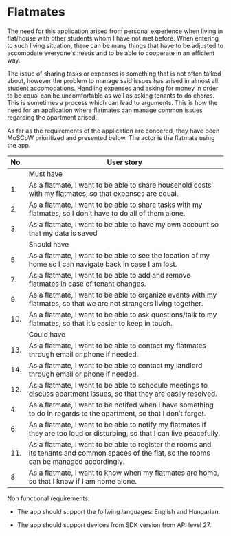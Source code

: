 # Flatmates

The need for this application arised from personal experience when living in flat/house with other students whom I have not met before. When entering to such living situation, there can be many things that have to be adjusted to accomodate everyone's needs and to be able to cooperate in an efficient way.

The issue of sharing tasks or expenses is something that is not often talked about, however the problem to manage said issues has arised in almost all student accomodations. Handling expenses and asking for money in order to be equal can be uncomfortable as well as asking tenants to do chores. This is sometimes a process which can lead to arguments. This is how the need for an application where flatmates can manage common issues regarding the apartment arised.

As far as the requirements of the application are concered, they have been MoSCoW prioritized and presented below. The actor is the flatmate using the app.


|          No.          |                              User story                              |
|-----------------------|----------------------------------------------------------------------|
||Must have|
|1.|As a flatmate, I want to be able to share household costs with my flatmates, so that expenses are equal.|
|2.|As a flatmate, I want to be able to share tasks with my flatmates, so I don’t have to do all of them alone.|
|3.|As a flatmate, I want to be able to have my own account so that my data is saved|
||Should have|
|5.|As a flatmate, I want to be able to see the location of my home so I can navigate back in case I am lost.|
|7.|As a flatmate, I want to be able to add and remove flatmates in case of tenant changes.|
|9.|As a flatmate, I want to be able to organize events with my flatmates, so that we are not strangers living together.|
|10.|As a flatmate, I want to be able to ask questions/talk to my flatmates, so that it’s easier to keep in touch.|
||Could have|
|13.|As a flatmate, I want to be able to contact my flatmates through email or phone if needed.|
|14.|As a flatmate, I want to be able to contact my landlord through email or phone if needed.|
|12.|As a flatmate, I want to be able to schedule meetings to discuss apartment issues, so that they are easily resolved.|
|4.|As a flatmate, I want to be notifed when I have something to do in regards to the apartment, so that I don’t forget.|
|6.|As a flatmate, I want to be able to notify my flatmates if they are too loud or disturbing, so that I can live peacefully.|
|11.|As a flatmate, I want to be able to register the rooms and its tenants and common spaces of the flat, so the rooms can be managed accordingly.|
|8.|As a flatmate, I want to know when my flatmates are home, so that I know if I am home alone.|


Non functional requirements:
  - The app should support the follwing languages: English and Hungarian.
  
 - The app should support devices from SDK version from API level 27.

